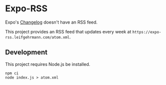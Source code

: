 # Expo-RSS

Expo's [Changelog](https://expo.dev/changelog) doesn't have an RSS feed.

This project provides an RSS feed that updates every week at `https://expo-rss.leifgehrmann.com/atom.xml`.

## Development

This project requires Node.js be installed.

```shell
npm ci
node index.js > atom.xml
```
